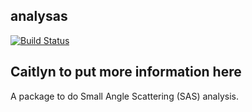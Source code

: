 ## analysas
[![Build Status](https://travis-ci.com/uwescience/analysas.svg?branch=master)](https://travis-ci.com/pozzo-research-group/AnalySAS)

## Caitlyn to put more information here
A package to do Small Angle Scattering (SAS) analysis.
